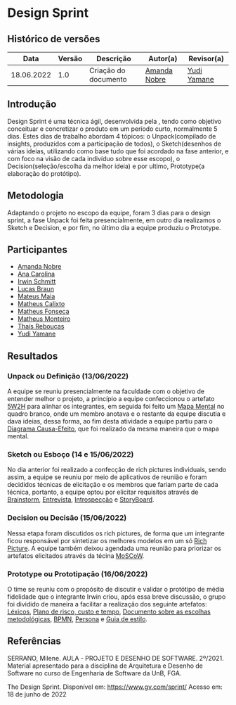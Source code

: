 # Design Sprint

## Histórico de versões
| Data       | Versão | Descrição            | Autor(a)                                     | Revisor(a)                                 |
| ---------- | ------ | -------------------- | -------------------------------------------- | ------------------------------------------ |
| 18.06.2022 | 1.0    | Criação do documento | [Amanda Nobre](https://github.com/AmandaNbr) | [Yudi Yamane](https://github.com/Thais-ra) |

## Introdução

Design Sprint é uma técnica ágil, desenvolvida pela , tendo como objetivo conceituar e concretizar o produto em um período curto, normalmente 5 dias. Estes dias de trabalho
abordam 4 tópicos: o Unpack(compilado de insights, produzidos com a participação de todos), o Sketch(desenhos de várias ideias, utilizando como base tudo que foi acordado 
na fase anterior, e com foco na visão de cada indivíduo sobre esse escopo), o Decision(seleção/escolha da melhor ideia) e por ultimo, Prototype(a elaboração do protótipo).

## Metodologia

Adaptando o projeto no escopo da equipe, foram 3 dias para o design sprint, a fase Unpack foi feita presencialmente, em outro dia realizamos o Sketch e Decision, e por fim, no último dia
a equipe produziu o Prototype.

## Participantes

- [Amanda Nobre](https://github.com/AmandaNbr)
- [Ana Carolina](https://github.com/AnaCarolinaRodriguesLeite)
- [Irwin Schmitt](https://github.com/irwinschmitt)
- [Lucas Braun](https://github.com/lbvx)
- [Mateus Maia](https://github.com/mateusmaiamaia)
- [Matheus Calixto](https://github.com/matheuscvp)
- [Matheus Fonseca](https://github.com/gatotabaco) 
- [Matheus Monteiro](https://github.com/matheusyanmonteiro)
- [Thaís Rebouças](https://github.com/thais-ra)
- [Yudi Yamane](https://github.com/yudi-azvd)

## Resultados

<!-- Vou colocar os links para os documentos-->
### Unpack ou Definição (13/06/2022)
A equipe se reuniu presencialmente na faculdade com o objetivo de entender melhor o projeto, a princípio a equipe confeccionou o artefato [5W2H]() para alinhar os integrantes, em seguida
foi feito um [Mapa Mental]() no quadro branco, onde um membro anotava e o restante da equipe discutia e dava ideias, dessa forma, ao fim desta atividade a equipe partiu para o [Diagrama Causa-Efeito](),
que foi realizado da mesma maneira que o mapa mental.

### Sketch ou Esboço (14 e 15/06/2022)
No dia anterior foi realizado a confecção de rich pictures individuais, sendo assim, a equipe se reuniu por meio de aplicativos de reunião e foram decididos técnicas de elicitação e os membros que
fariam parte de cada técnica, portanto, a equipe optou por elicitar requisitos através de [Brainstorm](), [Entrevista](), [Introspecção]() e [StoryBoard]().

### Decision ou Decisão (15/06/2022)
Nessa etapa foram discutidos os rich pictures, de forma que um integrante ficou responsável por sintetizar os melhores modelos em um só [Rich Picture](). A equipe também deixou agendada uma reunião
para priorizar os artefatos elicitados através da técina [MoSCoW]().

### Prototype ou Prototipação (16/06/2022)
O time se reuniu com o propósito de discutir e validar o protótipo de média fidelidade que o integrante Irwin criou, após essa breve discussão, o grupo foi dividido de maneira a facilitar a
realização dos seguinte artefatos: [Léxicos](), [Plano de risco, custo e tempo](), [Documento sobre as escolhas metodológicas](), [BPMN](), [Persona]() e [Guia de estilo]().

## Referências

SERRANO, Milene. AULA - PROJETO E DESENHO DE SOFTWARE. 2º/2021. Material apresentado para a disciplina de Arquitetura e Desenho de Software no curso de Engenharia de Software da UnB, FGA.

The Design Sprint. Disponível em: <https://www.gv.com/sprint/> Acesso em: 18 de junho de 2022